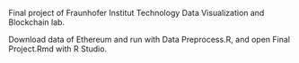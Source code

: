 Final project of Fraunhofer Institut Technology Data Visualization and Blockchain lab.

Download data of Ethereum and run with Data Preprocess.R, and open Final Project.Rmd with R Studio. 